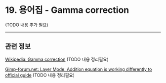 # 19. 용어집 - Gamma correction

(TODO 내용 추가 필요)

***

## 관련 정보
[Wikipedia: Gamma correction](https://en.wikipedia.org/wiki/Gamma_correction)
(TODO 내용 정리필요)

[Gimp-forum.net: Layer Mode: Addition equation is working differently to official guide](https://www.gimp-forum.net/Thread-Layer-Mode-Addition-equation-is-working-differently-to-official-guide)
(TODO 내용 정리필요)